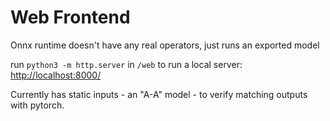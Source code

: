 # Web Frontend

Onnx runtime doesn't have any real operators, just runs an exported
model

run `python3 -m http.server` in `/web` to run a local
server: [http://localhost:8000/](http://localhost:8000/)

Currently has static inputs - an "A-A" model - to verify matching
outputs with pytorch.
